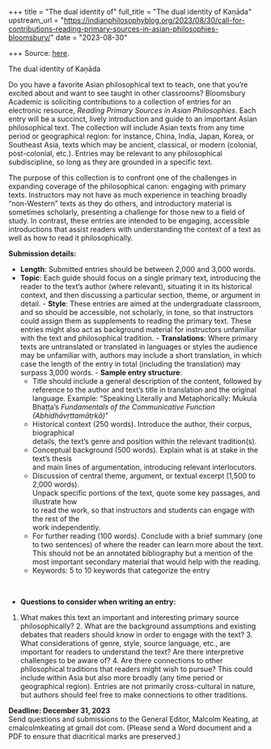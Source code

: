 +++
title = "The dual identity of"
full_title = "The dual identity of Kaṇāda"
upstream_url = "https://indianphilosophyblog.org/2023/08/30/call-for-contributions-reading-primary-sources-in-asian-philosophies-bloomsbury/"
date = "2023-08-30"

+++
Source: [here](https://indianphilosophyblog.org/2023/08/30/call-for-contributions-reading-primary-sources-in-asian-philosophies-bloomsbury/).

The dual identity of Kaṇāda

Do you have a favorite Asian philosophical text to teach, one that you’re excited about and want to see taught in other classrooms? Bloomsbury Academic is soliciting contributions to a collection of entries for an electronic resource, *Reading Primary Sources in Asian Philosophies*. Each entry will be a succinct, lively introduction and guide to an important Asian philosophical text. The collection will include Asian texts from any time period or geographical region: for instance, China, India, Japan, Korea, or Southeast Asia, texts which may be ancient, classical, or modern (colonial, post-colonial, etc.). Entries may be relevant to any philosophical subdiscipline, so long as they are grounded in a specific text.

The purpose of this collection is to confront one of the challenges in expanding coverage of the philosophical canon: engaging with primary texts. Instructors may not have as much experience in teaching broadly “non-Western” texts as they do others, and introductory material is sometimes scholarly, presenting a challenge for those new to a field of study. In contrast, these entries are intended to be engaging, accessible introductions that assist readers with understanding the context of a text as well as how to read it philosophically.

**Submission details:**

- **Length**: Submitted entries should be between 2,000 and 3,000 words.
- **Topic**: Each guide should focus on a single primary text,
  introducing the reader to the text’s author (where relevant),
  situating it in its historical context, and then discussing a
  particular section, theme, or argument in detail. - **Style**: These entries are aimed at the undergraduate classroom, and
  so should be accessible, not scholarly, in tone, so that instructors
  could assign them as supplements to reading the primary text. These
  entries might also act as background material for instructors
  unfamiliar with the text and philosophical tradition. - **Translations**: Where primary texts are untranslated or translated
  in languages or styles the audience may be unfamiliar with, authors
  may include a short translation, in which case the length of the entry
  in total (including the translation) may surpass 3,000 words. - **Sample entry structure**:  
  - Title should include a general description of the content, followed
    by reference to the author and text’s title in translation and the
    original language. Example: “Speaking Literally and Metaphorically:
    Mukula Bhaṭṭa’s *Fundamentals of the Communicative Function
    (Abhidhāvṛttamātṛkā)*”
  - Historical context (250 words). Introduce the author, their corpus,
    biographical  
    details, the text’s genre and position within the relevant
    tradition(s).
  - Conceptual background (500 words). Explain what is at stake in the
    text’s thesis  
    and main lines of argumentation, introducing relevant interlocutors.
  - Discussion of central theme, argument, or textual excerpt (1,500 to
    2,000 words).  
    Unpack specific portions of the text, quote some key passages, and
    illustrate how  
    to read the work, so that instructors and students can engage with
    the rest of the  
    work independently.
  - For further reading (100 words). Conclude with a brief summary (one
    to two sentences) of where the reader can learn more about the text.
    This should not be an annotated bibliography but a mention of the
    most important secondary material that would help with the reading.
  - Keywords: 5 to 10 keywords that categorize the entry

&nbsp;

- **Questions to consider when writing an entry:**

1.  What makes this text an important and interesting primary source
    philosophically? 2.  What are the background assumptions and existing debates that
    readers should know in order to engage with the text? 3.  What considerations of genre, style, source language, etc., are
    important for readers to understand the text? Are there interpretive
    challenges to be aware of? 4.  Are there connections to other philosophical traditions that readers
    might wish to pursue? This could include within Asia but also more
    broadly (any time period or geographical region). Entries are not
    primarily cross-cultural in nature, but authors should feel free to
    make connections to other traditions.

**Deadline: December 31, 2023**  
Send questions and submissions to the General Editor, Malcolm Keating, at cmalcolmkeating at gmail dot com. (Please send a Word document and a PDF to ensure that diacritical marks are preserved.)
